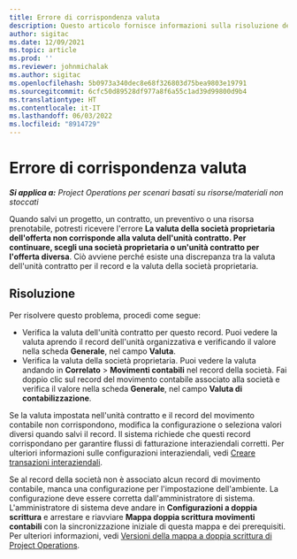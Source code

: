 ```yaml
---
title: Errore di corrispondenza valuta
description: Questo articolo fornisce informazioni sulla risoluzione dei problemi su un errore di mancata corrispondenza della valuta che si verifica quando si salvano tipi di record specifici.
author: sigitac
ms.date: 12/09/2021
ms.topic: article
ms.prod: ''
ms.reviewer: johnmichalak
ms.author: sigitac
ms.openlocfilehash: 5b0973a340dec8e68f326803d75bea9803e19791
ms.sourcegitcommit: 6cfc50d89528df977a8f6a55c1ad39d99800d9b4
ms.translationtype: HT
ms.contentlocale: it-IT
ms.lasthandoff: 06/03/2022
ms.locfileid: "8914729"
---
```

# <a name="currency-mismatch-error"></a>Errore di corrispondenza valuta 

_**Si applica a:** Project Operations per scenari basati su risorse/materiali non stoccati_

Quando salvi un progetto, un contratto, un preventivo o una risorsa prenotabile, potresti ricevere l'errore **La valuta della società proprietaria dell'offerta non corrisponde alla valuta dell'unità contratto. Per continuare, scegli una società proprietaria o un'unità contratto per l'offerta diversa**. Ciò avviene perché esiste una discrepanza tra la valuta dell'unità contratto per il record e la valuta della società proprietaria.


## <a name="resolution"></a>Risoluzione

Per risolvere questo problema, procedi come segue:
- Verifica la valuta dell'unità contratto per questo record. Puoi vedere la valuta aprendo il record dell'unità organizzativa e verificando il valore nella scheda **Generale**, nel campo **Valuta**.
- Verifica la valuta della società proprietaria. Puoi vedere la valuta andando in **Correlato** > **Movimenti contabili** nel record della società. Fai doppio clic sul record del movimento contabile associato alla società e verifica il valore nella scheda **Generale**, nel campo **Valuta di contabilizzazione**.

Se la valuta impostata nell'unità contratto e il record del movimento contabile non corrispondono, modifica la configurazione o seleziona valori diversi quando salvi il record. Il sistema richiede che questi record corrispondano per garantire flussi di fatturazione interaziendali corretti. Per ulteriori informazioni sulle configurazioni interaziendali, vedi [Creare transazioni interaziendali](../../project-accounting/create-intercompany-transactions.md).

Se al record della società non è associato alcun record di movimento contabile, manca una configurazione per l'impostazione dell'ambiente. La configurazione deve essere corretta dall'amministratore di sistema. L'amministratore di sistema deve andare in **Configurazioni a doppia scrittura** e arrestare e riavviare **Mappa doppia scrittura movimenti contabili** con la sincronizzazione iniziale di questa mappa e dei prerequisiti. Per ulteriori informazioni, vedi [Versioni della mappa a doppia scrittura di Project Operations](../../environment/resource-dual-write-maps.md).
